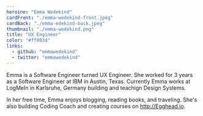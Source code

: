 ```yaml
---
heroine: "Emma Wedekind"
cardFront: "./emma-wedekind-front.jpeg"
cardBack: "./emma-edekind-back.jpeg"
thumbnail: "./emma-wedekind.png"
title: "UX Engineer"
color: "#ff003d"
links:
  - github: "emmawedekind"
  - twitter: "emmawedekind"
---
```


Emma is a Software Engineer turned UX Engineer. She worked for 3 years as a Software Engineer at IBM in Austin, Texas. Currently Emma works at LogMeIn in Karlsruhe, Germany building and teachign Design Systems.

In her free time, Emma enjoys blogging, reading books, and traveling. She's also building Coding Coach and creating courses on http://Egghead.io.

